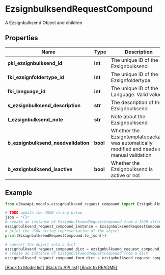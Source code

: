 # EzsignbulksendRequestCompound

A Ezsignbulksend Object and children

## Properties

Name | Type | Description | Notes
------------ | ------------- | ------------- | -------------
**pki_ezsignbulksend_id** | **int** | The unique ID of the Ezsignbulksend | [optional] 
**fki_ezsignfoldertype_id** | **int** | The unique ID of the Ezsignfoldertype. | 
**fki_language_id** | **int** | The unique ID of the Language.  Valid values:  |Value|Description| |-|-| |1|French| |2|English| | 
**s_ezsignbulksend_description** | **str** | The description of the Ezsignbulksend | 
**t_ezsignbulksend_note** | **str** | Note about the Ezsignbulksend | 
**b_ezsignbulksend_needvalidation** | **bool** | Whether the Ezsigntemplatepackage was automatically modified and needs a manual validation | 
**b_ezsignbulksend_isactive** | **bool** | Whether the Ezsignbulksend is active or not | 

## Example

```python
from eZmaxApi.models.ezsignbulksend_request_compound import EzsignbulksendRequestCompound

# TODO update the JSON string below
json = "{}"
# create an instance of EzsignbulksendRequestCompound from a JSON string
ezsignbulksend_request_compound_instance = EzsignbulksendRequestCompound.from_json(json)
# print the JSON string representation of the object
print(EzsignbulksendRequestCompound.to_json())

# convert the object into a dict
ezsignbulksend_request_compound_dict = ezsignbulksend_request_compound_instance.to_dict()
# create an instance of EzsignbulksendRequestCompound from a dict
ezsignbulksend_request_compound_form_dict = ezsignbulksend_request_compound.from_dict(ezsignbulksend_request_compound_dict)
```
[[Back to Model list]](../README.md#documentation-for-models) [[Back to API list]](../README.md#documentation-for-api-endpoints) [[Back to README]](../README.md)



